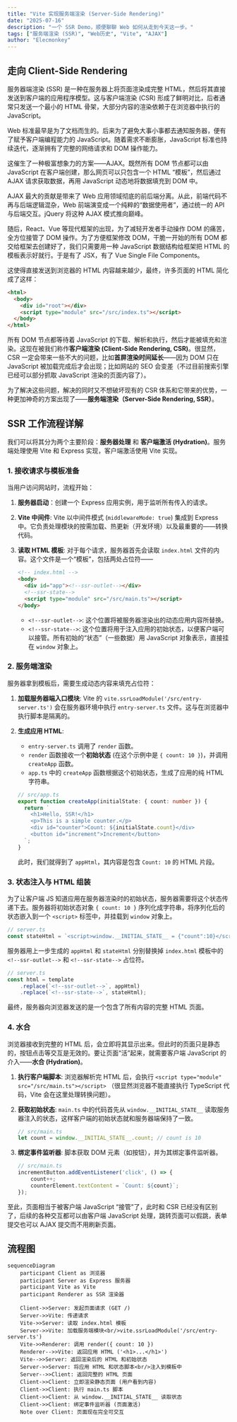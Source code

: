 ```yaml
---
title: "Vite 实现服务端渲染 (Server-Side Rendering)"
date: "2025-07-16"
description: "一个 SSR Demo，顺便聊聊 Web 如何从走到今天这一步。"
tags: ["服务端渲染 (SSR)", "Web历史", "Vite", "AJAX"]
author: "Elecmonkey"
---
```


## 走向 Client-Side Rendering

服务器端渲染 (SSR) 是一种在服务器上将页面渲染成完整 HTML，然后将其直接发送到客户端的应用程序模型。这与客户端渲染 (CSR) 形成了鲜明对比，后者通常只发送一个最小的 HTML 骨架，大部分内容的渲染依赖于在浏览器中执行的 JavaScript。

Web 标准最早是为了文档而生的。后来为了避免大事小事都去通知服务器，便有了赋予客户端编程能力的 JavaScript。随着需求不断膨胀，JavaScript 标准也持续迭代，逐渐拥有了完整的网络请求和 DOM 操作能力。

这催生了一种极富想象力的方案——AJAX。既然所有 DOM 节点都可以由 JavaScript 在客户端创建，那么网页可以只包含一个 HTML “模板”，然后通过 AJAX 请求获取数据，再用 JavaScript 动态地将数据填充到 DOM 中。

AJAX 最大的贡献是带来了 Web 应用领域彻底的前后端分离。从此，前端代码不再与后端逻辑混杂，Web 前端演变成一个纯粹的“数据使用者”，通过统一的 API 与后端交互。jQuery 将这种 AJAX 模式推向巅峰。

随后，React、Vue 等现代框架的出现，为了减轻开发者手动操作 DOM 的痛苦，全方位接管了 DOM 操作。为了方便框架修改 DOM，干脆一开始的所有 DOM 都交给框架去创建好了，我们只需要用一种 JavaScript 数据结构给框架把 HTML 的模板表示好就行。于是有了 JSX，有了 Vue Single File Components。

这使得直接发送到浏览器的 HTML 内容越来越少，最终，许多页面的 HTML 简化成了这样：

```html
<html>
  <body>
    <div id="root"></div>
    <script type="module" src="/src/index.ts"></script>
  </body>
</html>
```

所有 DOM 节点都等待着 JavaScript 的下载、解析和执行，然后才能被填充和渲染。这现在被我们称作**客户端渲染 (Client-Side Rendering, CSR)**。很显然，CSR 一定会带来一些不大的问题，比如**首屏渲染时间延长**——因为 DOM 只在 JavaScript 被加载完成后才会出现；比如网站的 SEO 会变差（不过目前搜索引擎已经可以部分抓取 JavaScript 渲染的页面内容了）。

为了解决这些问题，解决的同时又不想破坏现有的 CSR 体系和它带来的优势，一种更加神奇的方案出现了——**服务端渲染（Server-Side Rendering, SSR）**。

## SSR 工作流程详解

我们可以将其分为两个主要阶段：**服务器处理** 和 **客户端激活 (Hydration)**。服务端处理使用 Vite 和 Express 实现，客户端激活使用 Vite 实现。

### 1. 接收请求与模板准备

当用户访问网站时，流程开始：

1.  **服务器启动**：创建一个 Express 应用实例，用于监听所有传入的请求。
2.  **Vite 中间件**: Vite 以中间件模式 (`middlewareMode: true`) 集成到 Express 中。它负责处理模块的按需加载、热更新（开发环境）以及最重要的——转换代码。
3.  **读取 HTML 模板**: 对于每个请求，服务器首先会读取 `index.html` 文件的内容。这个文件是一个“模板”，包括两处占位符——

    ```html
    <!-- index.html -->
    <body>
      <div id="app"><!--ssr-outlet--></div>
      <!--ssr-state-->
      <script type="module" src="/src/main.ts"></script>
    </body>
    ```

    -   `<!--ssr-outlet-->`: 这个位置将被服务器渲染出的动态应用内容所替换。
    -   `<!--ssr-state-->`: 这个位置将用于注入应用的初始状态，以便客户端可以接管。所有初始的“状态”（一些数据）用 JavaScript 对象表示，直接挂在 `window` 对象上。

### 2. 服务端渲染

服务器拿到模板后，需要生成动态内容来填充占位符：

1.  **加载服务器端入口模块**: Vite 的 `vite.ssrLoadModule('/src/entry-server.ts')` 会在服务器环境中执行 `entry-server.ts` 文件。这与在浏览器中执行脚本是隔离的。

2.  **生成应用 HTML**:
    -   `entry-server.ts` 调用了 `render` 函数。
    -   `render` 函数接收一个**初始状态** (在这个示例中是 `{ count: 10 }`)，并调用 `createApp` 函数。
    -   `app.ts` 中的 `createApp` 函数根据这个初始状态，生成了应用的纯 HTML 字符串。

    ```typescript
    // src/app.ts
    export function createApp(initialState: { count: number }) {
      return `
        <h1>Hello, SSR!</h1>
        <p>This is a simple counter.</p>
        <div id="counter">Count: ${initialState.count}</div>
        <button id="increment">Increment</button>
      `;
    }
    ```

    此时，我们就得到了 `appHtml`，其内容是包含 `Count: 10` 的 HTML 片段。

### 3. 状态注入与 HTML 组装

为了让客户端 JS 知道应用在服务器渲染时的初始状态，服务器需要将这个状态传递下去。服务器将初始状态对象 `{ count: 10 }` 序列化成字符串，将序列化后的状态嵌入到一个 `<script>` 标签中，并挂载到 `window` 对象上。

```javascript
// server.ts
const stateHtml = `<script>window.__INITIAL_STATE__ = {"count":10}</script>`;
```

服务器用上一步生成的 `appHtml` 和 `stateHtml` 分别替换掉 `index.html` 模板中的 `<!--ssr-outlet-->` 和 `<!--ssr-state-->` 占位符。

```javascript
// server.ts
const html = template
    .replace(`<!--ssr-outlet-->`, appHtml)
    .replace(`<!--ssr-state-->`, stateHtml);
```

最终，服务器向浏览器发送的是一个包含了所有内容的完整 HTML 页面。

### 4. 水合

浏览器接收到完整的 HTML 后，会立即将其显示出来。但此时的页面只是静态的，按钮点击等交互是无效的。要让页面“活”起来，就需要客户端 JavaScript 的介入——**水合 (Hydration)**。

1.  **执行客户端脚本**: 浏览器解析完 HTML 后，会执行 `<script type="module" src="/src/main.ts"></script>` （很显然浏览器不能直接执行 TypeScript 代码，Vite 会在这里处理转换问题）。
2.  **获取初始状态**: `main.ts` 中的代码首先从 `window.__INITIAL_STATE__` 读取服务器注入的状态，这样客户端的初始状态就和服务器端保持了一致。

    ```typescript
    // src/main.ts
    let count = window.__INITIAL_STATE__.count; // count is 10
    ```

3.  **绑定事件监听器**: 脚本获取 DOM 元素（如按钮），并为其绑定事件监听器。

    ```typescript
    // src/main.ts
    incrementButton.addEventListener('click', () => {
        count++;
        counterElement.textContent = `Count: ${count}`;
    });
    ```

至此，页面相当于被客户端 JavaScript “接管”了，此时和 CSR 已经没有区别了，后续的各种交互都可以由客户端 JavaScript 处理，跳转页面可以假跳，表单提交也可以 AJAX 提交而不用刷新页面。

## 流程图

```mermaid
sequenceDiagram
    participant Client as 浏览器
    participant Server as Express 服务器
    participant Vite as Vite
    participant Renderer as SSR 渲染器

    Client->>Server: 发起页面请求 (GET /)
    Server->>Vite: 传递请求
    Vite->>Server: 读取 index.html 模板
    Server->>Vite: 加载服务端模块<br/>vite.ssrLoadModule('/src/entry-server.ts')
    Vite->>Renderer: 调用 render({ count: 10 })
    Renderer-->>Vite: 返回应用 HTML ('<h1>...</h1>')
    Vite-->>Server: 返回渲染后的 HTML 和初始状态
    Server->>Server: 将应用 HTML 和状态脚本<br/>注入到模板中
    Server-->>Client: 返回完整的 HTML 页面
    Client->>Client: 立即渲染静态页面 (用户看到内容)
    Client->>Client: 执行 main.ts 脚本
    Client->>Client: 从 window.__INITIAL_STATE__ 读取状态
    Client->>Client: 绑定事件监听器 (页面激活)
    Note over Client: 页面现在完全可交互
```